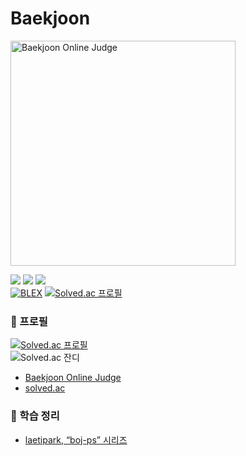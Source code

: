 # Baekjoon

<img alt="Baekjoon Online Judge" src="https://d2gd6pc034wcta.cloudfront.net/images/logo@2x.png" width="360"/>

![](https://img.shields.io/badge/Python-3776AB?style=flat&logo=Python&logoColor=FFFFFF)
![](https://img.shields.io/badge/Java-FFFFFF?style=flat&logo=OpenJDK&logoColor=000000)
![](https://img.shields.io/badge/Visual_Studio_Code-007ACC?style=flat&logo=VisualStudioCode&logoColor=FFFFFF)  
[![BLEX](https://img.shields.io/badge/BLEX-181717?style=flat&style=for-the-badge&logo=GITHUB&logoColor=FFFFFF)](https://blex.me/@Laeti-Park)
[![Solved.ac
프로필](http://mazassumnida.wtf/api/mini/generate_badge?boj=creator98)](https://solved.ac/creator98)

### 👤 프로필
[![Solved.ac
프로필](http://mazassumnida.wtf/api/v2/generate_badge?boj=creator98)](https://solved.ac/creator98)  
![Solved.ac 잔디](http://mazandi.herokuapp.com/api?handle=creator98&theme=dark)  
- [Baekjoon Online Judge](https://boj.kr/u/creator98)
- [solved.ac](https://solved.ac/profile/creator98)

### 📖 학습 정리
- [laetipark, “boj-ps” 시리즈](https://blex.me/@laetipark/series/boj-ps)
